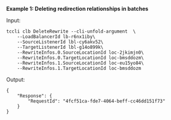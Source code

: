 **Example 1: Deleting redirection relationships in batches**



Input: 

```
tccli clb DeleteRewrite --cli-unfold-argument  \
    --LoadBalancerId lb-r6nx1iby\
    --SourceListenerId lbl-cy6akv52\
    --TargetListenerId lbl-g14o899k\
    --RewriteInfos.0.SourceLocationId loc-2jkimjn0\
    --RewriteInfos.0.TargetLocationId loc-bmsddozm\
    --RewriteInfos.1.SourceLocationId loc-eu15yo84\
    --RewriteInfos.1.TargetLocationId loc-bmsddozm
```

Output: 
```
{
    "Response": {
        "RequestId": "4fcf51ca-fde7-4064-beff-cc46dd151f73"
    }
}
```

